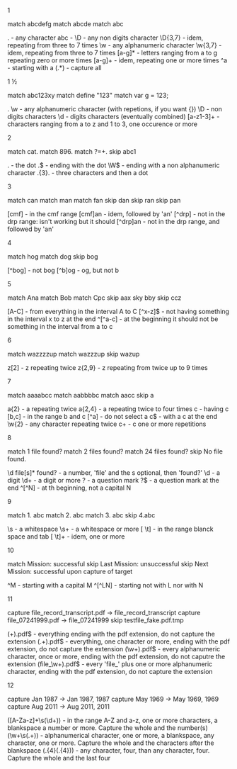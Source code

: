 1

match abcdefg
match abcde
match abc

.         - any character
abc       - 
\D        - any non digits character
\D{3,7}   - idem, repeating from three to 7 times
\w        - any alphanumeric character
\w{3,7}   - idem, repeating from three to 7 times
[a-g]*    - letters ranging from a to g repeating zero or more times
[a-g]+    - idem, repeating one or more times
^a        - starting with a
(.*)      - capture all

1 ½

match abc123xy
match define "123"
match var g = 123;

.
\w        - any alphanumeric character (with repetions, if you want {})
\D        - non digits characters
\d        - digits characters (eventually combined)
[a-z1-3]+ - characters ranging from a to z and 1 to 3, one occurence or more


2

match cat.
match 896.
match ?=+.
skip abc1


\.        - the dot
\.$       - ending with the dot
\W$       - ending with a non alphanumeric character
.{3}\.    - three characters and then a dot


3

match can
match man
match fan
skip dan
skip ran
skip pan

[cmf]     - in the cmf range
[cmf]an   - idem, followed by 'an'
[^drp]    - not in the drp range: isn't working but it should
[^drp]an  - not in the drp range, and followed by 'an'


4

match hog
match dog
skip bog

[^bog]     - not bog
[^b]og     - og, but not b


5

match Ana
match Bob
match Cpc
skip  aax
sky   bby
skip  ccz


[A-C]     - from everything in the interval A to C
[^x-z]$   - not having something in the interval x to z at the end
^[^a-c]   - at the beginning it should not be something in the interval from a to c


6

match wazzzzup
match wazzzup
skip wazup

z[2]      - z repeating twice
z{2,9}    - z repeating from twice up to 9 times     


7

match aaaabcc
match aabbbbc
match aacc
skip  a

a{2}     - a repeating twice
a{2,4}   - a repeating twice to four times
c        - having c
[b,c]    - in the range b and c
[^a]     - do not select a
c$       - with a c at the end
\w{2}    - any character repeating twice
c+       - c one or more repetitions


8

match 1 file found?
match 2 files found?
match 24 files found?
skip No file found.

\d file[s]* found? - a number, 'file' and the s optional, then 'found?'
\d      - a digit
\d+     - a digit or more
\?      - a question mark
\?$     - a question mark at the end
^[^N]   - at th beginning, not a capital N


9

match 1.   abc
match 2.	abc
match 3.           abc
skip  4.abc

\s      - a whitespace
\s+     - a whitespace or more
[ \t]   - in the range blanck space and tab
[ \t]+  - idem, one or more


10

match Mission: successful
skip Last Mission: unsuccessful
skip Next Mission: successful upon capture of target

^M      - starting with a capital M
^[^LN]  - starting not with L nor with N


11

capture file_record_transcript.pdf → file_record_transcript
capture file_07241999.pdf          → file_07241999
skip testfile_fake.pdf.tmp

(+)\.pdf$        - everything ending with the pdf extension, do not capture the extension
(.+)\.pdf$       - everything, one character or more, ending with the pdf extension, do not capture the extension
(\w+)\.pdf$      - every alphanumeric character, once or more, ending with the pdf extension, do not caputre the extension
(file_\w+)\.pdf$ - every 'file_' plus one or more alphanumeric character, ending with the pdf extension, do not capture the extension


12

capture Jan 1987  → Jan 1987, 1987
capture May 1969  → May 1969, 1969
capture Aug 2011  → Aug 2011, 2011

([A-Za-z]+\s(\d+)) - in the range A-Z and a-z, one or more characters, a blankspace a number or more. Capture the whole and the number(s)
(\w+\s(.+))        - alphanumerical character, one or more, a blankspace, any character, one or more. Capture the whole and the characters after the blankspace
(.{4}(.{4}))       - any character, four, than any character, four. Capture the whole and the last four
